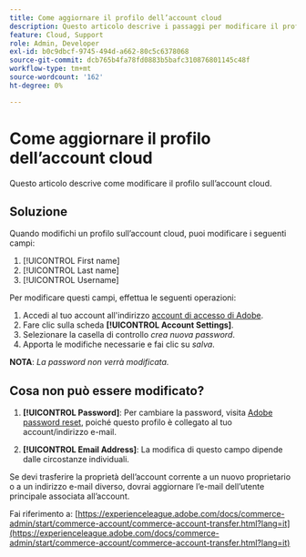 ```yaml
---
title: Come aggiornare il profilo dell’account cloud
description: Questo articolo descrive i passaggi per modificare il profilo sull’account cloud.
feature: Cloud, Support
role: Admin, Developer
exl-id: b0c9dbcf-9745-494d-a662-80c5c6378068
source-git-commit: dcb765b4fa78fd0883b5bafc310876801145c48f
workflow-type: tm+mt
source-wordcount: '162'
ht-degree: 0%

---
```


# Come aggiornare il profilo dell’account cloud

Questo articolo descrive come modificare il profilo sull’account cloud.

## Soluzione

Quando modifichi un profilo sull’account cloud, puoi modificare i seguenti campi:

1. [!UICONTROL First name]
1. [!UICONTROL Last name]
1. [!UICONTROL Username]

Per modificare questi campi, effettua le seguenti operazioni:

1. Accedi al tuo account all&#39;indirizzo [account di accesso di Adobe](https://accounts.magento.cloud).
1. Fare clic sulla scheda **[!UICONTROL Account Settings]**.
1. Selezionare la casella di controllo *crea nuova password*.
1. Apporta le modifiche necessarie e fai clic su *salva*.

**NOTA**: *La password non verrà modificata.*

## Cosa non può essere modificato?

1. **[!UICONTROL Password]**:
Per cambiare la password, visita [Adobe password reset](https://account.adobe.com/), poiché questo profilo è collegato al tuo account/indirizzo e-mail.

1. **[!UICONTROL Email Address]**:
La modifica di questo campo dipende dalle circostanze individuali.

Se devi trasferire la proprietà dell’account corrente a un nuovo proprietario o a un indirizzo e-mail diverso, dovrai aggiornare l’e-mail dell’utente principale associata all’account.

Fai riferimento a: [https://experienceleague.adobe.com/docs/commerce-admin/start/commerce-account/commerce-account-transfer.html?lang=it](https://experienceleague.adobe.com/docs/commerce-admin/start/commerce-account/commerce-account-transfer.html?lang=it)
